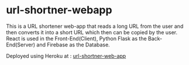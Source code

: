 # url-shortner-webapp
This is a URL shortener web-app that reads a long URL from the user and then converts it into a short URL which then can be copied by the user. React is used in the Front-End(Client), Python Flask as the Back-End(Server) and Firebase as the Database.

Deployed using Heroku at : [url-shortner-web-app](smallurlmaker.herokuapp.com/9bfqJ )
